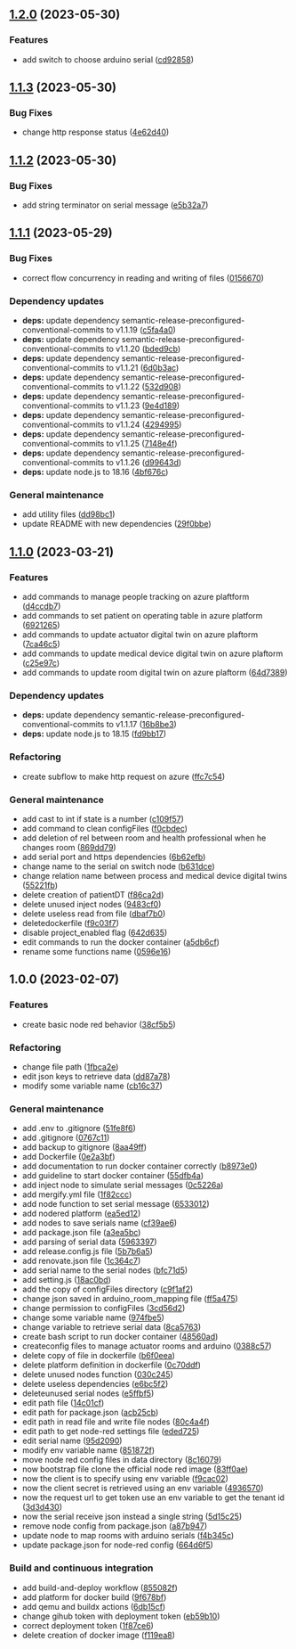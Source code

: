 ## [1.2.0](https://github.com/SmartOperatingBlock/operating-block-gateway/compare/1.1.3...1.2.0) (2023-05-30)


### Features

* add switch to choose arduino serial ([cd92858](https://github.com/SmartOperatingBlock/operating-block-gateway/commit/cd928589d87801645fb00968950f6d932a715aca))

## [1.1.3](https://github.com/SmartOperatingBlock/operating-block-gateway/compare/1.1.2...1.1.3) (2023-05-30)


### Bug Fixes

* change http response status ([4e62d40](https://github.com/SmartOperatingBlock/operating-block-gateway/commit/4e62d40521b6dc0914e33f5650495bc6285ac90c))

## [1.1.2](https://github.com/SmartOperatingBlock/operating-block-gateway/compare/1.1.1...1.1.2) (2023-05-30)


### Bug Fixes

* add string terminator on serial message ([e5b32a7](https://github.com/SmartOperatingBlock/operating-block-gateway/commit/e5b32a7546a93c005fe6f94ba2c7e1cf0bad02e8))

## [1.1.1](https://github.com/SmartOperatingBlock/operating-block-gateway/compare/1.1.0...1.1.1) (2023-05-29)


### Bug Fixes

* correct flow concurrency in reading and writing of files ([0156670](https://github.com/SmartOperatingBlock/operating-block-gateway/commit/015667021dcdf718af769e8bfb2fe3e0c4867c3b))


### Dependency updates

* **deps:** update dependency semantic-release-preconfigured-conventional-commits to v1.1.19 ([c5fa4a0](https://github.com/SmartOperatingBlock/operating-block-gateway/commit/c5fa4a0fd34418e6d8df8346987463f496387554))
* **deps:** update dependency semantic-release-preconfigured-conventional-commits to v1.1.20 ([bded9cb](https://github.com/SmartOperatingBlock/operating-block-gateway/commit/bded9cbb4d177a6cb3d39e4db35d9b3f264c0902))
* **deps:** update dependency semantic-release-preconfigured-conventional-commits to v1.1.21 ([6d0b3ac](https://github.com/SmartOperatingBlock/operating-block-gateway/commit/6d0b3acc999313d0222bf4e29ec9cd21267ed918))
* **deps:** update dependency semantic-release-preconfigured-conventional-commits to v1.1.22 ([532d908](https://github.com/SmartOperatingBlock/operating-block-gateway/commit/532d908cc54743e407238f8a543f7f110fa775d4))
* **deps:** update dependency semantic-release-preconfigured-conventional-commits to v1.1.23 ([9e4d189](https://github.com/SmartOperatingBlock/operating-block-gateway/commit/9e4d1894a9c899f86a6f26806da50273d41d708c))
* **deps:** update dependency semantic-release-preconfigured-conventional-commits to v1.1.24 ([4294995](https://github.com/SmartOperatingBlock/operating-block-gateway/commit/4294995be0a357c28b146acce9e937ae1d83ed17))
* **deps:** update dependency semantic-release-preconfigured-conventional-commits to v1.1.25 ([7148e4f](https://github.com/SmartOperatingBlock/operating-block-gateway/commit/7148e4f0898afc4a781f5cdedcc50e4f7bc43f3d))
* **deps:** update dependency semantic-release-preconfigured-conventional-commits to v1.1.26 ([d99643d](https://github.com/SmartOperatingBlock/operating-block-gateway/commit/d99643dcd6ba306bce73634f166b4cb94964b68f))
* **deps:** update node.js to 18.16 ([4bf676c](https://github.com/SmartOperatingBlock/operating-block-gateway/commit/4bf676c1c620cb771b54e7ca988c4f32b6fdeb32))


### General maintenance

* add utility files ([dd98bc1](https://github.com/SmartOperatingBlock/operating-block-gateway/commit/dd98bc1b514f34b74cce4b772c3736731e45083d))
* update README with new dependencies ([29f0bbe](https://github.com/SmartOperatingBlock/operating-block-gateway/commit/29f0bbe28090439097aa27c420fa88b695c7671e))

## [1.1.0](https://github.com/SmartOperatingBlock/operating-block-gateway/compare/1.0.0...1.1.0) (2023-03-21)


### Features

* add commands to manage people tracking on azure plaftform ([d4ccdb7](https://github.com/SmartOperatingBlock/operating-block-gateway/commit/d4ccdb7f2eaa2571fcaca7494fc1d8e3e984157d))
* add commands to set patient on operating table in azure platform ([6921265](https://github.com/SmartOperatingBlock/operating-block-gateway/commit/6921265f3dac670dfd3f2372e943e7dd320d37c6))
* add commands to update actuator digital twin on azure plaftorm ([7ca46c5](https://github.com/SmartOperatingBlock/operating-block-gateway/commit/7ca46c5e618bed8b44fc901e0fb737e8a64edcc0))
* add commands to update medical device digital twin on azure plaftorm ([c25e97c](https://github.com/SmartOperatingBlock/operating-block-gateway/commit/c25e97c119a999d6fbf931a95663b78222da190c))
* add commands to update room digital twin on azure plaftorm ([64d7389](https://github.com/SmartOperatingBlock/operating-block-gateway/commit/64d7389f1b88d781076b175d4498a6aa038425b5))


### Dependency updates

* **deps:** update dependency semantic-release-preconfigured-conventional-commits to v1.1.17 ([16b8be3](https://github.com/SmartOperatingBlock/operating-block-gateway/commit/16b8be37cdaef26b4089f0c8632613f23588ad7c))
* **deps:** update node.js to 18.15 ([fd9bb17](https://github.com/SmartOperatingBlock/operating-block-gateway/commit/fd9bb17fd99254bcc3a7e9a0f8db44e0005cab96))


### Refactoring

* create subflow to make http request on azure ([ffc7c54](https://github.com/SmartOperatingBlock/operating-block-gateway/commit/ffc7c547c9410d15d1a4932cd6148f61fe178079))


### General maintenance

* add cast to int if state is a number ([c109f57](https://github.com/SmartOperatingBlock/operating-block-gateway/commit/c109f5737ce564bf7bb168151218f8e31e02fa90))
* add command to clean configFiles ([f0cbdec](https://github.com/SmartOperatingBlock/operating-block-gateway/commit/f0cbdec397c36773784c98dc0d7b033102f5c7b1))
* add deletion of rel between room and health professional when he changes room ([869dd79](https://github.com/SmartOperatingBlock/operating-block-gateway/commit/869dd79be245ffe7403b78f354c86c2589ace505))
* add serial port and https dependencies ([6b62efb](https://github.com/SmartOperatingBlock/operating-block-gateway/commit/6b62efb09ccacfe5b1b97887b05570086ad5cb18))
* change name to the serial on switch node ([b631dce](https://github.com/SmartOperatingBlock/operating-block-gateway/commit/b631dce46517436e2a3b5c9a29d14d58f0d5fcc0))
* change relation name between process and medical device digital twins ([55221fb](https://github.com/SmartOperatingBlock/operating-block-gateway/commit/55221fb71b41e3ff70e289323bc45ecbe3dfc128))
* delete creation of patientDT ([f86ca2d](https://github.com/SmartOperatingBlock/operating-block-gateway/commit/f86ca2d02eeb76ab40ff3eecddd56f903e19e45c))
* delete unused inject nodes ([9483cf0](https://github.com/SmartOperatingBlock/operating-block-gateway/commit/9483cf0918cf8a74c36d6da77a99f364043e2990))
* delete useless read from file ([dbaf7b0](https://github.com/SmartOperatingBlock/operating-block-gateway/commit/dbaf7b0488f3f520781a47b2d5abfc03474ceb82))
* deletedockerfile ([f9c03f7](https://github.com/SmartOperatingBlock/operating-block-gateway/commit/f9c03f702ef0f15cf702dbfc817f07f2b62ee483))
* disable project_enabled flag ([642d635](https://github.com/SmartOperatingBlock/operating-block-gateway/commit/642d635abfa161ef8acfdaf8e2926a437951b131))
* edit commands to run the docker container ([a5db6cf](https://github.com/SmartOperatingBlock/operating-block-gateway/commit/a5db6cffa4da02a071cc504f11f017343bd2510d))
* rename some functions name ([0596e16](https://github.com/SmartOperatingBlock/operating-block-gateway/commit/0596e16ce68a8ec45dd8cd44d63db5d01de0c116))

## 1.0.0 (2023-02-07)


### Features

* create basic node red behavior ([38cf5b5](https://github.com/SmartOperatingBlock/operating-block-gateway/commit/38cf5b589cced611d72bcd9ccb7950b03d842102))


### Refactoring

* change file path ([1fbca2e](https://github.com/SmartOperatingBlock/operating-block-gateway/commit/1fbca2eb23641ce6269cfa01cf8c521d751bdc33))
* edit json keys to retrieve data ([dd87a78](https://github.com/SmartOperatingBlock/operating-block-gateway/commit/dd87a78fb8193c38c8af06180cbbe72a9f3c7029))
* modify some variable name ([cb16c37](https://github.com/SmartOperatingBlock/operating-block-gateway/commit/cb16c37405a194575505d33e940a6acbdb8c5a67))


### General maintenance

* add .env to .gitignore ([51fe8f6](https://github.com/SmartOperatingBlock/operating-block-gateway/commit/51fe8f63a68816273af6a0c74b23279e3a947363))
* add .gitignore ([0767c11](https://github.com/SmartOperatingBlock/operating-block-gateway/commit/0767c11bf2b4f7086b2f74301efd7b93e283f04f))
* add backup to gitignore ([8aa49ff](https://github.com/SmartOperatingBlock/operating-block-gateway/commit/8aa49ffdb8e522c5791943df26db53bbbb94f7a4))
* add Dockerfile ([0e2a3bf](https://github.com/SmartOperatingBlock/operating-block-gateway/commit/0e2a3bfdd5ac2ad2cd2d1f3c78aa7e46068f68bb))
* add documentation to run docker container correctly ([b8973e0](https://github.com/SmartOperatingBlock/operating-block-gateway/commit/b8973e08cf34f3c8b9df2f4c7f8a6df68c35d6d8))
* add guideline to start docker container ([55dfb4a](https://github.com/SmartOperatingBlock/operating-block-gateway/commit/55dfb4afb25310807320050763ad289d9cf67799))
* add inject node to simulate serial messages ([0c5226a](https://github.com/SmartOperatingBlock/operating-block-gateway/commit/0c5226a47eec2d8d845495e52d7b13b0f56a704f))
* add mergify.yml file ([1f82ccc](https://github.com/SmartOperatingBlock/operating-block-gateway/commit/1f82ccc07a939337ba380ab91d1652895a790693))
* add node function to set serial message ([6533012](https://github.com/SmartOperatingBlock/operating-block-gateway/commit/6533012c3c898a78d9a0b0020e1be0cfd1741395))
* add nodered platform ([ea5ed12](https://github.com/SmartOperatingBlock/operating-block-gateway/commit/ea5ed12440258b5b0524472f074da4978816616f))
* add nodes to save serials name ([cf39ae6](https://github.com/SmartOperatingBlock/operating-block-gateway/commit/cf39ae6ee446502941643d3bcccfc99732fe6d4f))
* add package.json file ([a3ea5bc](https://github.com/SmartOperatingBlock/operating-block-gateway/commit/a3ea5bca84e8c78cf0b20638d740a2fbf0e90930))
* add parsing of serial data ([5963397](https://github.com/SmartOperatingBlock/operating-block-gateway/commit/596339786d282a57678a75d03294d91a8c2bc642))
* add release.config.js file ([5b7b6a5](https://github.com/SmartOperatingBlock/operating-block-gateway/commit/5b7b6a5f32391e7624773b0fa54a05040c4d6e87))
* add renovate.json file ([1c364c7](https://github.com/SmartOperatingBlock/operating-block-gateway/commit/1c364c7866b389af2b51d262ba3fe4e023e407b1))
* add serial name to the serial nodes ([bfc71d5](https://github.com/SmartOperatingBlock/operating-block-gateway/commit/bfc71d576bf7d1b05a616bba81c77c3b99fb4f3e))
* add setting.js ([18ac0bd](https://github.com/SmartOperatingBlock/operating-block-gateway/commit/18ac0bd8b60473e23b44e4870e5907604f5f4753))
* add the copy of configFiles directory ([c9f1af2](https://github.com/SmartOperatingBlock/operating-block-gateway/commit/c9f1af2a9aa6c15ec8a327697937a744a52354e9))
* change json saved in arduino_room_mapping file ([ff5a475](https://github.com/SmartOperatingBlock/operating-block-gateway/commit/ff5a4756355bf1bd0e2aedba8a29094375078035))
* change permission to configFiles ([3cd56d2](https://github.com/SmartOperatingBlock/operating-block-gateway/commit/3cd56d2bc3a762408e2c32e3275952f3c43fa51d))
* change some variable name ([974fbe5](https://github.com/SmartOperatingBlock/operating-block-gateway/commit/974fbe5163743dd384f9da1026fc8e842dbfffa2))
* change variable to retrieve serial data ([8ca5763](https://github.com/SmartOperatingBlock/operating-block-gateway/commit/8ca5763d5c3228a5ac3c0c68abdf50200cf9f571))
* create bash script to run docker container ([48560ad](https://github.com/SmartOperatingBlock/operating-block-gateway/commit/48560ad2961d2de77490cb50acce3e00810857c0))
* createconfig files to manage actuator rooms and arduino ([0388c57](https://github.com/SmartOperatingBlock/operating-block-gateway/commit/0388c576cb802e6f228aab9d2ba0e37c38f7b876))
* delete copy of file in dockerfile ([b6f0eea](https://github.com/SmartOperatingBlock/operating-block-gateway/commit/b6f0eeae880ff635f7c04f0f764f5e9815bf416e))
* delete platform definition in dockerfile ([0c70ddf](https://github.com/SmartOperatingBlock/operating-block-gateway/commit/0c70ddff571ee64a187b831e6f689167b026e7fb))
* delete unused nodes function ([030c245](https://github.com/SmartOperatingBlock/operating-block-gateway/commit/030c2458c58e616d1580a4ab0f8b7f96661fe607))
* delete useless dependencies ([e6bc5f2](https://github.com/SmartOperatingBlock/operating-block-gateway/commit/e6bc5f27d8edb1d6dc3e3b891864bf35ad6e4ed1))
* deleteunused serial nodes ([e5ffbf5](https://github.com/SmartOperatingBlock/operating-block-gateway/commit/e5ffbf5c2206874237ca415777218e145b55d532))
* edit path file ([14c01cf](https://github.com/SmartOperatingBlock/operating-block-gateway/commit/14c01cf8a73092d8c53b9cc1e27d5aa0b3c0b2e8))
* edit path for package.json ([acb25cb](https://github.com/SmartOperatingBlock/operating-block-gateway/commit/acb25cbf725ae9f49a20ccefddedb158446ca198))
* edit path in read file and write file nodes ([80c4a4f](https://github.com/SmartOperatingBlock/operating-block-gateway/commit/80c4a4fe846cd77e8b3e1726b3beb309f093c3c9))
* edit path to get node-red settings file ([eded725](https://github.com/SmartOperatingBlock/operating-block-gateway/commit/eded7252d01cf27ec3176872b8ee57c68f15398f))
* edit serial name ([95d2090](https://github.com/SmartOperatingBlock/operating-block-gateway/commit/95d209054bf4adc9414f59089db1d9f52167de7f))
* modify env variable name ([851872f](https://github.com/SmartOperatingBlock/operating-block-gateway/commit/851872f3e27659ba8d0af2527b9368c28053ca16))
* move node red config files in data directory ([8c16079](https://github.com/SmartOperatingBlock/operating-block-gateway/commit/8c1607993850d2af559847a7005ce5a542a04a11))
* now bootstrap file clone the official node red image ([83ff0ae](https://github.com/SmartOperatingBlock/operating-block-gateway/commit/83ff0ae4705c73d677b6a96a77b8e317d15db74a))
* now the client is to specify using env variable ([f9cac02](https://github.com/SmartOperatingBlock/operating-block-gateway/commit/f9cac0291138753b6cd8e4cd002f964c62651c55))
* now the client secret is retrieved using an env variable ([4936570](https://github.com/SmartOperatingBlock/operating-block-gateway/commit/49365702d68ef557e6453cf4afc9bef45aceaa0c))
* now the request url to get token use an env variable to get the tenant id ([3d3d430](https://github.com/SmartOperatingBlock/operating-block-gateway/commit/3d3d430ff4ca308b70b737f45e037a899aba8c07))
* now the serial receive json instead a single string ([5d15c25](https://github.com/SmartOperatingBlock/operating-block-gateway/commit/5d15c25c5c40da0181dd73413e8c78a9a6a53585))
* remove node config from package.json ([a87b947](https://github.com/SmartOperatingBlock/operating-block-gateway/commit/a87b947398acde33739d63ec59744b436e215a66))
* update node to map rooms with arduino serials ([f4b345c](https://github.com/SmartOperatingBlock/operating-block-gateway/commit/f4b345c0c40138484d526fb89453fcf0e23f6719))
* update package.json for node-red config ([664d6f5](https://github.com/SmartOperatingBlock/operating-block-gateway/commit/664d6f55546759d1fa6cd283df36591eb8ca0807))


### Build and continuous integration

* add build-and-deploy workflow ([855082f](https://github.com/SmartOperatingBlock/operating-block-gateway/commit/855082fc16abe2dea317c4dbebb09582610fc309))
* add platform for docker build ([9f678bf](https://github.com/SmartOperatingBlock/operating-block-gateway/commit/9f678bf34b72681e926ad0986ccdf2aef4a8b7c0))
* add qemu and buildx actions ([6db15cf](https://github.com/SmartOperatingBlock/operating-block-gateway/commit/6db15cfc1a0612feb7cbc0c9b4da8c45155e45fa))
* change gihub token with deployment token ([eb59b10](https://github.com/SmartOperatingBlock/operating-block-gateway/commit/eb59b10d293b6d2b4ccdf962df2fdfdc7c986668))
* correct deployment token ([1f87ce6](https://github.com/SmartOperatingBlock/operating-block-gateway/commit/1f87ce6d76117e8807d0874fdbbe722d146479a8))
* delete creation of docker image ([f119ea8](https://github.com/SmartOperatingBlock/operating-block-gateway/commit/f119ea8fa3f3ebdfc52de8baddf02f5b33c596a3))
